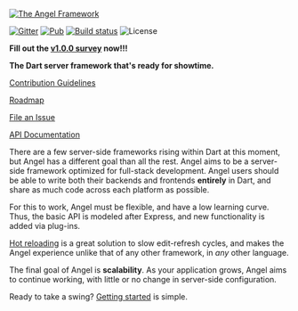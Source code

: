 [![The Angel Framework](https://angel-dart.github.io/images/logo.png)](https://angel-dart.github.io)

[![Gitter](https://img.shields.io/gitter/room/nwjs/nw.js.svg)](https://gitter.im/angel_dart/discussion)
[![Pub](https://img.shields.io/pub/v/angel_framework.svg)](https://pub.dartlang.org/packages/angel_framework)
[![Build status](https://travis-ci.org/angel-dart/framework.svg?branch=master)](https://travis-ci.org/angel-dart/framework)
![License](https://img.shields.io/github/license/angel-dart/framework.svg)

**Fill out the [v1.0.0 survey](https://docs.google.com/forms/d/e/1FAIpQLSfEgBNsOoi_nYZMmg2IAGyMv1nNaa6B3kUk3QdNJU5987ucVA/viewform?usp=sf_link) now!!!**

**The Dart server framework that's ready for showtime.**

[Contribution Guidelines](https://github.com/angel-dart/roadmap/blob/master/CONTRIBUTING.md)

[Roadmap](https://github.com/angel-dart/roadmap)

[File an Issue](https://github.com/angel-dart/angel/issues)

[API Documentation](http://www.dartdocs.org/documentation/angel_framework/latest)

There are a few server-side frameworks rising within Dart at this moment, but Angel has a different goal than all the rest. Angel aims to be a server-side framework optimized for full-stack development. Angel users should be able to write both their backends and frontends **entirely** in Dart, and share as much code across each platform as possible.

For this to work, Angel must be flexible, and have a low learning curve. Thus, the basic API is modeled after Express, and new functionality is added via plug-ins.

[Hot reloading](https://github.com/angel-dart/hot) is a great solution to slow edit-refresh cycles, and makes the Angel experience unlike that of any other framework, in *any* other language.

The final goal of Angel is **scalability**. As your application grows, Angel aims to continue working, with little or no change in server-side configuration.

Ready to take a swing? [Getting started](Installation.md) is simple.